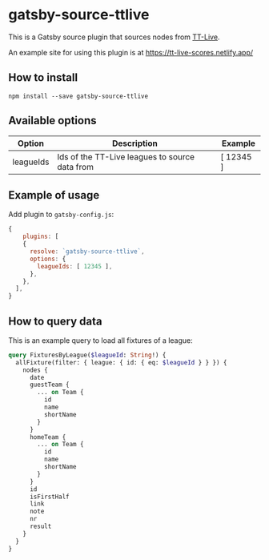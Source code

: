 # gatsby-source-ttlive

This is a Gatsby source plugin that sources nodes from [TT-Live](https://bettv.tischtennislive.de).

An example site for using this plugin is at https://tt-live-scores.netlify.app/

## How to install

`npm install --save gatsby-source-ttlive`

## Available options

| Option    | Description                                    | Example   |
| --------- | ---------------------------------------------- | --------- |
| leagueIds | Ids of the TT-Live leagues to source data from | [ 12345 ] |  |

## Example of usage

Add plugin to `gatsby-config.js`:

```js
{
    plugins: [
    {
      resolve: `gatsby-source-ttlive`,
      options: {
        leagueIds: [ 12345 ],
      },
    },
  ],
}
```

## How to query data

This is an example query to load all fixtures of a league:

```graphql
query FixturesByLeague($leagueId: String!) {
  allFixture(filter: { league: { id: { eq: $leagueId } } }) {
    nodes {
      date
      guestTeam {
        ... on Team {
          id
          name
          shortName
        }
      }
      homeTeam {
        ... on Team {
          id
          name
          shortName
        }
      }
      id
      isFirstHalf
      link
      note
      nr
      result
    }
  }
}
```
